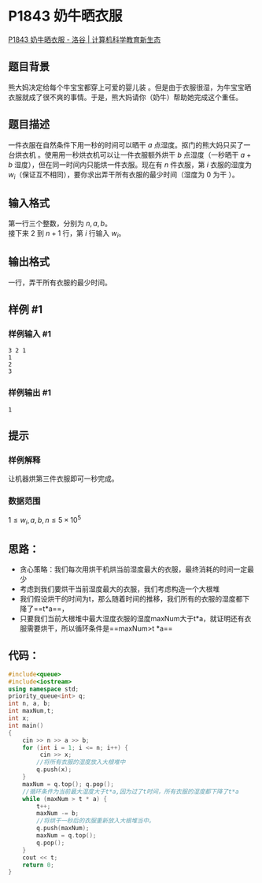# P1843 奶牛晒衣服

[P1843 奶牛晒衣服 - 洛谷 | 计算机科学教育新生态](https://www.luogu.com.cn/problem/P1843)

## 题目背景

熊大妈决定给每个牛宝宝都穿上可爱的婴儿装 。但是由于衣服很湿，为牛宝宝晒衣服就成了很不爽的事情。于是，熊大妈请你（奶牛）帮助她完成这个重任。

## 题目描述

一件衣服在自然条件下用一秒的时间可以晒干 $a$ 点湿度。抠门的熊大妈只买了一台烘衣机 。使用用一秒烘衣机可以让一件衣服额外烘干 $b$ 点湿度（一秒晒干 $a+b$ 湿度），但在同一时间内只能烘一件衣服。现在有 $n$ 件衣服，第 $i$ 衣服的湿度为 $w_i$（保证互不相同），要你求出弄干所有衣服的最少时间（湿度为 $0$ 为干 ）。

## 输入格式

第一行三个整数，分别为 $n,a,b$。  
接下来 $2$ 到 $n+1$ 行，第 $i$ 行输入 $w_i$。

## 输出格式

一行，弄干所有衣服的最少时间。

## 样例 #1

### 样例输入 #1

```
3 2 1
1
2
3
```

### 样例输出 #1

```
1
```

## 提示

### 样例解释

让机器烘第三件衣服即可一秒完成。

### 数据范围

$1 \le w_i,a,b,n \le 5 \times 10^5$





## 思路：

+ 贪心策略：我们每次用烘干机烘当前湿度最大的衣服，最终消耗的时间一定最少
+ 考虑到我们要烘干当前湿度最大的衣服，我们考虑构造一个大根堆
+ 我们假设烘干的时间为t，那么随着时间的推移，我们所有的衣服的湿度都下降了==t*a==，
+ 只要我们当前大根堆中最大湿度衣服的湿度maxNum大于t*a，就证明还有衣服需要烘干，所以循环条件是==maxNum>t *a==

## 代码：

```cpp
#include<queue>
#include<iostream>
using namespace std;
priority_queue<int> q;
int n, a, b;
int maxNum,t;
int x;
int main()
{
	cin >> n >> a >> b;
	for (int i = 1; i <= n; i++) {
		 cin >> x;
        //将所有衣服的湿度放入大根堆中
		q.push(x);
	}
	maxNum = q.top(); q.pop();
    //循环条件为当前最大湿度大于t*a,因为过了t时间，所有衣服的湿度都下降了t*a
	while (maxNum > t * a) {
		t++;
		maxNum -= b;
        //将烘干一秒后的衣服重新放入大根堆当中。
		q.push(maxNum);
		maxNum = q.top();
		q.pop();
	}
	cout << t;
	return 0;
}
```

